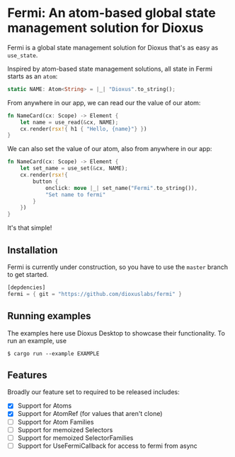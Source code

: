 # Fermi: An atom-based global state management solution for Dioxus

Fermi is a global state management solution for Dioxus that's as easy as `use_state`.

Inspired by atom-based state management solutions, all state in Fermi starts as an `atom`:

```rust
static NAME: Atom<String> = |_| "Dioxus".to_string();
```

From anywhere in our app, we can read our the value of our atom:

```rust
fn NameCard(cx: Scope) -> Element {      
    let name = use_read(&cx, NAME);
    cx.render(rsx!{ h1 { "Hello, {name}"} })
}
```

We can also set the value of our atom, also from anywhere in our app:

```rust
fn NameCard(cx: Scope) -> Element {      
    let set_name = use_set(&cx, NAME);
    cx.render(rsx!{
        button {
            onclick: move |_| set_name("Fermi".to_string()),
            "Set name to fermi"
        }
    })
}
```

It's that simple!

## Installation
Fermi is currently under construction, so you have to use the `master` branch to get started.

```rust
[depdencies]
fermi = { git = "https://github.com/dioxuslabs/fermi" }
```


## Running examples

The examples here use Dioxus Desktop to showcase their functionality. To run an example, use
```
$ cargo run --example EXAMPLE
```

## Features

Broadly our feature set to required to be released includes:
- [x] Support for Atoms
- [x] Support for AtomRef (for values that aren't clone)
- [ ] Support for Atom Families
- [ ] Support for memoized Selectors
- [ ] Support for memoized SelectorFamilies
- [ ] Support for UseFermiCallback for access to fermi from async 

